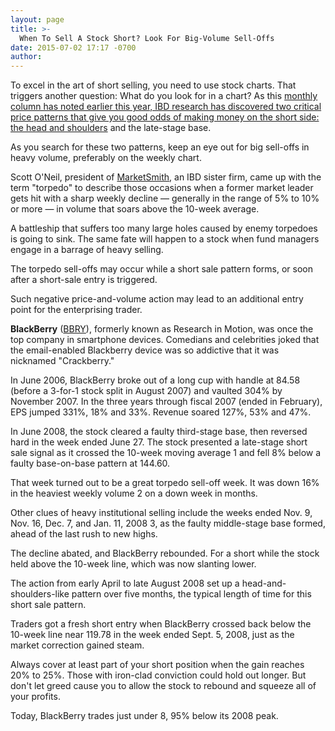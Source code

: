 ```yaml
---
layout: page
title: >-
  When To Sell A Stock Short? Look For Big-Volume Sell-Offs
date: 2015-07-02 17:17 -0700
author: 
---
```





To excel in the art of short selling, you need to use stock charts. That triggers another question: What do you look for in a chart? As this [monthly column has noted earlier this year, IBD research has discovered two critical price patterns that give you good odds of making money on the short side: the head and shoulders](http://news.investors.com/investing-the-short-side/052915-754890-how-to-sell-stocks-short.htm) and the late-stage base.


As you search for these two patterns, keep an eye out for big sell-offs in heavy volume, preferably on the weekly chart.


Scott O'Neil, president of [MarketSmith](http://www.marketsmith.com), an IBD sister firm, came up with the term "torpedo" to describe those occasions when a former market leader gets hit with a sharp weekly decline — generally in the range of 5% to 10% or more — in volume that soars above the 10-week average.


A battleship that suffers too many large holes caused by enemy torpedoes is going to sink. The same fate will happen to a stock when fund managers engage in a barrage of heavy selling.


The torpedo sell-offs may occur while a short sale pattern forms, or soon after a short-sale entry is triggered.


Such negative price-and-volume action may lead to an additional entry point for the enterprising trader.


**BlackBerry** ([BBRY](https://research.investors.com/quote.aspx?symbol=BBRY)), formerly known as Research in Motion, was once the top company in smartphone devices. Comedians and celebrities joked that the email-enabled Blackberry device was so addictive that it was nicknamed "Crackberry."


In June 2006, BlackBerry broke out of a long cup with handle at 84.58 (before a 3-for-1 stock split in August 2007) and vaulted 304% by November 2007. In the three years through fiscal 2007 (ended in February), EPS jumped 331%, 18% and 33%. Revenue soared 127%, 53% and 47%.


In June 2008, the stock cleared a faulty third-stage base, then reversed hard in the week ended June 27. The stock presented a late-stage short sale signal as it crossed the 10-week moving average 1 and fell 8% below a faulty base-on-base pattern at 144.60.


That week turned out to be a great torpedo sell-off week. It was down 16% in the heaviest weekly volume 2 on a down week in months.


Other clues of heavy institutional selling include the weeks ended Nov. 9, Nov. 16, Dec. 7, and Jan. 11, 2008 3, as the faulty middle-stage base formed, ahead of the last rush to new highs.


The decline abated, and BlackBerry rebounded. For a short while the stock held above the 10-week line, which was now slanting lower.


The action from early April to late August 2008 set up a head-and-shoulders-like pattern over five months, the typical length of time for this short sale pattern.


Traders got a fresh short entry when BlackBerry crossed back below the 10-week line near 119.78 in the week ended Sept. 5, 2008, just as the market correction gained steam.


Always cover at least part of your short position when the gain reaches 20% to 25%. Those with iron-clad conviction could hold out longer. But don't let greed cause you to allow the stock to rebound and squeeze all of your profits.


Today, BlackBerry trades just under 8, 95% below its 2008 peak.




